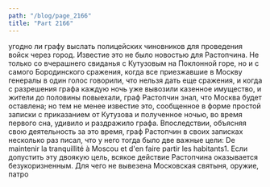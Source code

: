 ```yaml
---
path: "/blog/page_2166"
title: "Part 2166"
---
```


угодно ли графу выслать полицейских чиновников для проведения войск через город. Известие это не было новостью для Растопчина. Не только со вчерашнего свиданья с Кутузовым на Поклонной горе, но и с самого Бородинского сражения, когда все приезжавшие в Москву генералы в один голос говорили, что нельзя дать еще сражения, и когда с разрешения графа каждую ночь уже вывозили казенное имущество, и жители до половины повыехали, граф Растопчин знал, что Москва будет оставлена; но тем не менее известие это, сообщенное в форме простой записки с приказанием от Кутузова и полученное ночью, во время первого сна, удивило и раздражило графа.
Впоследствии, объясняя свою деятельность за это время, граф Растопчин в своих записках несколько раз писал, что у него тогда было две важные цели: De maintenir la tranquillité à Moscou et d'en faire partir les habitants1. Если допустить эту двоякую цель, всякое действие Растопчина оказывается безукоризненным. Для чего не вывезена Московская святыня, оружие, патро
